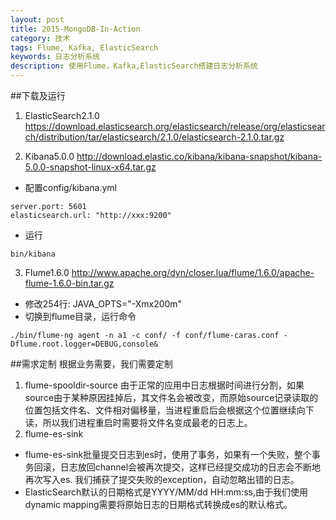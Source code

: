 ```yaml
---
layout: post
title: 2015-MongoDB-In-Action
category: 技术 
tags: Flume, Kafka, ElasticSearch
keywords: 日志分析系统
description: 使用Flume，Kafka,ElasticSearch搭建日志分析系统
---
```


##下载及运行
1. ElasticSearch2.1.0
https://download.elasticsearch.org/elasticsearch/release/org/elasticsearch/distribution/tar/elasticsearch/2.1.0/elasticsearch-2.1.0.tar.gz

2. Kibana5.0.0
http://download.elastic.co/kibana/kibana-snapshot/kibana-5.0.0-snapshot-linux-x64.tar.gz
- 配置config/kibana.yml

```
server.port: 5601
elasticsearch.url: "http://xxx:9200"
```

- 运行

```
bin/kibana
```

3. Flume1.6.0
http://www.apache.org/dyn/closer.lua/flume/1.6.0/apache-flume-1.6.0-bin.tar.gz
- 修改254行:
JAVA_OPTS="-Xmx200m"
- 切换到flume目录，运行命令

```
./bin/flume-ng agent -n a1 -c conf/ -f conf/flume-caras.conf -Dflume.root.logger=DEBUG,console&
```

##需求定制
根据业务需要，我们需要定制
1. flume-spooldir-source
由于正常的应用中日志根据时间进行分割，如果source由于某种原因挂掉后，其文件名会被改变，而原始source记录读取的位置包括文件名、文件相对偏移量，当进程重启后会根据这个位置继续向下读，所以我们进程重启时需要将文件名变成最老的日志上。
2. flume-es-sink
- flume-es-sink批量提交日志到es时，使用了事务，如果有一个失败，整个事务回滚，日志放回channel会被再次提交，这样已经提交成功的日志会不断地再次写入es. 我们捕获了提交失败的exception，自动忽略出错的日志。
- ElasticSearch默认的日期格式是YYYY/MM/dd HH:mm:ss,由于我们使用dynamic mapping需要将原始日志的日期格式转换成es的默认格式。











